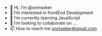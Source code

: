 - 👋 Hi, I’m @snmseker
- 👀 I’m interested in frontEnd Development
- 🌱 I’m currently learning JavaScript
- 💞️ I’m looking to collaborate on ...
- 📫 How to reach me snmseker@gmail.com 

<!---
snmseker/snmseker is a ✨ special ✨ repository because its `README.md` (this file) appears on your GitHub profile.
You can click the Preview link to take a look at your changes.
--->
